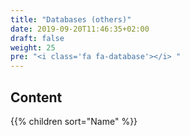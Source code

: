 ```yaml
---
title: "Databases (others)"
date: 2019-09-20T11:46:35+02:00
draft: false
weight: 25
pre: "<i class='fa fa-database'></i> "
---
```


## Content

{{% children sort="Name" %}}
